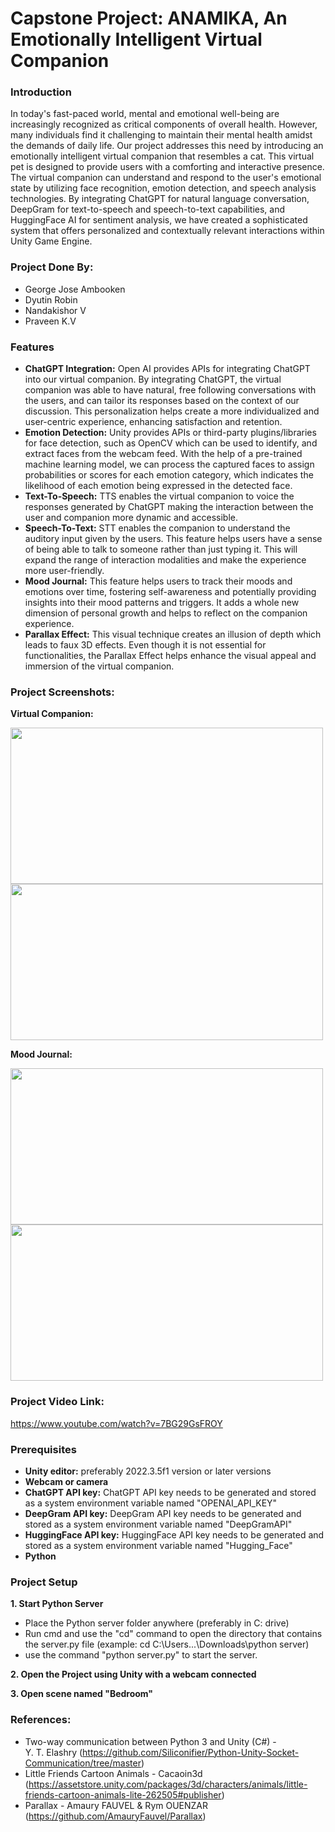 # Capstone Project: ANAMIKA, An Emotionally Intelligent Virtual Companion

### Introduction

In today's fast-paced world, mental and emotional well-being are increasingly recognized as critical components of overall health. However, many individuals find it challenging to maintain their mental health amidst the demands of daily life. Our project addresses this need by introducing an emotionally intelligent virtual companion that resembles a cat. This virtual pet is designed to provide users with a comforting and interactive presence. The virtual companion can understand and respond to the user's emotional state by utilizing face recognition, emotion detection, and speech analysis technologies. By integrating ChatGPT for natural language conversation, DeepGram for text-to-speech and speech-to-text capabilities, and HuggingFace AI for sentiment analysis, we have created a sophisticated system that offers personalized and contextually relevant interactions within Unity Game Engine.

### Project Done By: 
- George Jose Ambooken
- Dyutin Robin
- Nandakishor V
- Praveen K.V

### Features
- **ChatGPT Integration:** Open AI provides APIs for integrating ChatGPT into our virtual companion. By integrating ChatGPT, the virtual companion was able to have natural, free following conversations with the users, and can tailor its responses based on the context of our discussion. This personalization helps create a more individualized and user-centric experience, enhancing satisfaction and retention.
- **Emotion Detection:** Unity provides APIs or third-party plugins/libraries for face detection, such as OpenCV which can be used to identify, and extract faces from the webcam feed. With the help of a pre-trained machine learning model, we can process the captured faces to assign probabilities or scores for each emotion category, which indicates the likelihood of each emotion being expressed in the detected face.
- **Text-To-Speech:** TTS enables the virtual companion to voice the responses generated by ChatGPT making the interaction between the user and companion more dynamic and accessible.
- **Speech-To-Text:** STT enables the companion to understand the auditory input given by the users. This feature helps users have a sense of being able to talk to someone rather than just typing it. This will expand the range of interaction modalities and make the experience more user-friendly.
- **Mood Journal:** This feature helps users to track their moods and emotions over time, fostering self-awareness and potentially providing insights into their mood patterns and triggers. It adds a whole new dimension of personal growth and helps to reflect on the companion experience.
- **Parallax Effect:** This visual technique creates an illusion of depth which leads to faux 3D effects. Even though it is not essential for functionalities, the Parallax Effect helps enhance the visual appeal and immersion of the virtual companion.
  
### Project Screenshots:
**Virtual Companion:**

<img src= "https://github.com/GeorgeJ2021/Capstone_Project/assets/90447105/03a8c838-6682-4c53-b7e6-571a08a9034b" width=500 height=250>
<img src= "https://github.com/GeorgeJ2021/Capstone_Project/assets/90447105/538c4d60-059f-4a42-b83e-e4ddba994219" width=500 height=250>

**Mood Journal:**

<img src= "https://github.com/GeorgeJ2021/Capstone_Project/assets/90447105/020961e0-7860-4cb2-b649-6de2e9b59a84" width=500 height=250>
<img src= "https://github.com/GeorgeJ2021/Capstone_Project/assets/90447105/a41780a7-b2b1-4c76-a467-42c694665e41" width=500 height=250>

### Project Video Link: 
https://www.youtube.com/watch?v=7BG29GsFROY

### Prerequisites
- **Unity editor:** preferably 2022.3.5f1 version or later versions
- **Webcam or camera**
- **ChatGPT API key:** ChatGPT API key needs to be generated and stored as a system environment variable named "OPENAI_API_KEY"
- **DeepGram API key:** DeepGram API key needs to be generated and stored as a system environment variable named "DeepGramAPI"
- **HuggingFace API key:** HuggingFace API key needs to be generated and stored as a system environment variable named "Hugging_Face"
- **Python**

### Project Setup
**1. Start Python Server**
- Place the Python server folder anywhere (preferably in C: drive)
- Run cmd and use the "cd" command to open the directory that contains the server.py file (example: cd C:\Users\...\Downloads\python server)
- use the command "python server.py" to start the server.

**2. Open the Project using Unity with a webcam connected**

**3. Open scene named "Bedroom"**

### References:
- Two-way communication between Python 3 and Unity (C#) - Y. T. Elashry (https://github.com/Siliconifier/Python-Unity-Socket-Communication/tree/master)
- Little Friends Cartoon Animals - Cacaoin3d (https://assetstore.unity.com/packages/3d/characters/animals/little-friends-cartoon-animals-lite-262505#publisher)
- Parallax - Amaury FAUVEL & Rym OUENZAR (https://github.com/AmauryFauvel/Parallax)
